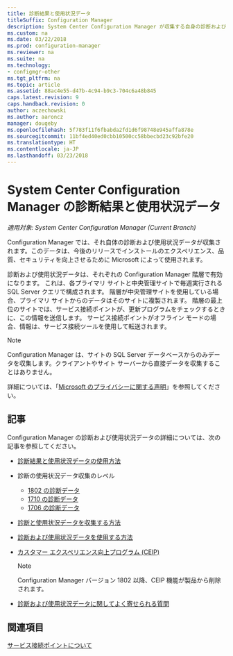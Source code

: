 ```yaml
---
title: 診断結果と使用状況データ
titleSuffix: Configuration Manager
description: System Center Configuration Manager が収集する自身の診断および使用状況データについて説明します。
ms.custom: na
ms.date: 03/22/2018
ms.prod: configuration-manager
ms.reviewer: na
ms.suite: na
ms.technology:
- configmgr-other
ms.tgt_pltfrm: na
ms.topic: article
ms.assetid: 88ac4e55-d47b-4c94-b9c3-704c6a48b845
caps.latest.revision: 9
caps.handback.revision: 0
author: aczechowski
ms.author: aaroncz
manager: dougeby
ms.openlocfilehash: 5f783f11f6fbabda2fd1d6f98748e945affa878e
ms.sourcegitcommit: 11bf4ed40ed0cbb10500cc58bbecbd23c92bfe20
ms.translationtype: HT
ms.contentlocale: ja-JP
ms.lasthandoff: 03/23/2018
---
```

# <a name="diagnostics-and-usage-data-for-system-center-configuration-manager"></a>System Center Configuration Manager の診断結果と使用状況データ

*適用対象: System Center Configuration Manager (Current Branch)*

Configuration Manager では、それ自体の診断および使用状況データが収集されます。このデータは、今後のリリースでインストールのエクスペリエンス、品質、セキュリティを向上させるために Microsoft によって使用されます。  

 診断および使用状況データは、それぞれの Configuration Manager 階層で有効になります。 これは、各プライマリ サイトと中央管理サイトで毎週実行される SQL Server クエリで構成されます。 階層が中央管理サイトを使用している場合、プライマリ サイトからのデータはそのサイトに複製されます。 階層の最上位のサイトでは、サービス接続ポイントが、更新プログラムをチェックするときに、この情報を送信します。 サービス接続ポイントがオフライン モードの場合、情報は、サービス接続ツールを使用して転送されます。  

> [!NOTE]  
>  Configuration Manager は、サイトの SQL Server データベースからのみデータを収集します。クライアントやサイト サーバーから直接データを収集することはありません。  

 詳細については、「[Microsoft のプライバシーに関する声明](https://go.microsoft.com/fwlink/?LinkID=626527)」を参照してください。  

## <a name="articles"></a>記事
 Configuration Manager の診断および使用状況データの詳細については、次の記事を参照してください。  

-   [診断結果と使用状況データの使用方法](../../../core/plan-design/diagnostics/how-diagnostics-and-usage-data-is-used.md)  

-   診断の使用状況データ収集のレベル
    - [1802 の診断データ](/sccm/core/plan-design/diagnostics/levels-of-diagnostic-usage-data-collection-1802)  
    - [1710 の診断データ](/sccm/core/plan-design/diagnostics/levels-of-diagnostic-usage-data-collection-1710)  
    - [1706 の診断データ](/sccm/core/plan-design/diagnostics/levels-of-diagnostic-usage-data-collection-1706)    

<!--
    - [Diagnostic data for 1702](/sccm/core/plan-design/diagnostics/levels-of-diagnostic-usage-data-collection-1702)      
    - [Diagnostic data for 1610](/sccm/core/plan-design/diagnostics/levels-of-diagnostic-usage-data-collection-1610)  
    - [Diagnostic data for  1606](/sccm/core/plan-design/diagnostics/levels-of-diagnostic-usage-data-collection-1606)    
    - [Diagnostic data for 1602](/sccm/core/plan-design/diagnostics/levels-of-diagnostic-usage-data-collection-1602)
    - [Diagnostic data for  1511](/sccm/core/plan-design/diagnostics/levels-of-diagnostic-usage-data-collection-1511)
-->

-   [診断と使用状況データを収集する方法](../../../core/plan-design/diagnostics/how-diagnostics-and-usage-data-is-collected.md)  

-   [診断および使用状況データを使用する方法](../../../core/plan-design/diagnostics/view-diagnostics-and-usage-data.md)  

-   [カスタマー エクスペリエンス向上プログラム (CEIP)](../../../core/plan-design/diagnostics/customer-experience-improvement-program-ceip.md)  

     > [!Note]  
     > Configuration Manager バージョン 1802 以降、CEIP 機能が製品から削除されます。


-   [診断および使用状況データに関してよく寄せられる質問](../../../core/understand/frequently-asked-questions-about-diagnostics-and-usage-data.md)  

## <a name="see-also"></a>関連項目  
 [サービス接続ポイントについて](../../../core/servers/deploy/configure/about-the-service-connection-point.md)
